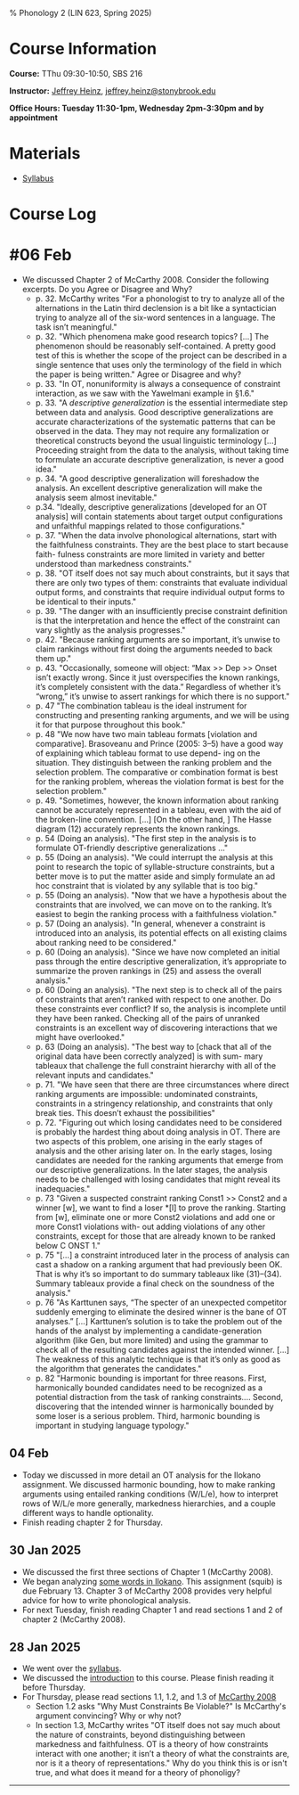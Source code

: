 % Phonology 2 (LIN 623, Spring 2025)

# Course Information

**Course:** TThu 09:30-10:50, SBS 216

**Instructor:** [Jeffrey Heinz](http://jeffreyheinz.net/), [jeffrey.heinz@stonybrook.edu](mailto:jeffrey.heinz@stonybrook.edu)

**Office Hours: Tuesday 11:30-1pm, Wednesday 2pm-3:30pm and by appointment**

# Materials

* [Syllabus](materials/LIN623_Syllabus_Spring2025.pdf)

# Course Log

# #06 Feb

* We discussed Chapter 2 of McCarthy 2008. Consider the following
  excerpts. Do you Agree or Disagree and Why?
  - p. 32.  McCarthy writes "For a phonologist to try to analyze all
    of the alternations in the Latin third declension is a bit like a
    syntactician trying to analyze all of the six-word sentences in a
    language. The task isn’t meaningful." 
  - p. 32. "Which phenomena make good research topics? [...] The
    phenomenon should be reasonably self-contained. A pretty good test
    of this is whether the scope of the project can be described in a
    single sentence that uses only the terminology of the field in
    which the paper is being written." Agree or Disagree and why?
  - p. 33. "In OT, nonuniformity is always a consequence of constraint
    interaction, as we saw with the Yawelmani example in §1.6."  
  - p. 33. "A <i>descriptive generalization</i> is the essential intermediate
    step between data and analysis. Good descriptive generalizations
    are accurate characterizations of the systematic patterns that can
    be observed in the data. They may not require any formalization or
    theoretical constructs beyond the usual linguistic terminology
    [...]  Proceeding straight from the data to the analysis, without
    taking time to formulate an accurate descriptive generalization,
    is never a good idea."  
  - p. 34.  "A good descriptive generalization will foreshadow the
    analysis. An excellent descriptive generalization will make the
    analysis seem almost inevitable." 
  - p.34.  "Ideally, descriptive generalizations [developed for an OT
    analysis] will contain statements about target output
    configurations and unfaithful mappings related to those
    configurations."
  - p. 37. "When the data involve phonological alternations, start with the
    faithfulness constraints. They are the best place to start because
    faith- fulness constraints are more limited in variety and better
    understood than markedness constraints."
  - p. 38. "OT itself does not say much about constraints, but it says
    that there are only two types of them: constraints that evaluate
    individual output forms, and constraints that require individual
    output forms to be identical to their inputs."
  - p. 39. "The danger with an insufficiently precise constraint
    definition is that the interpretation and hence the effect of the
    constraint can vary slightly as the analysis progresses."
  - p. 42. "Because ranking arguments are so important, it’s unwise to
    claim rankings without first doing the arguments needed to back
    them up."
  - p. 43. "Occasionally, someone will object: “Max >> Dep >> Onset
    isn’t exactly wrong. Since it just overspecifies the known
    rankings, it’s completely consistent with the data.” Regardless of
    whether it’s “wrong,” it’s unwise to assert rankings for which
    there is no support."
  - p. 47 "The combination tableau is the ideal instrument for
    constructing and presenting ranking arguments, and we will be
    using it for that purpose throughout this book."
  - p. 48 "We now have two main tableau formats [violation and
    comparative]. Brasoveanu and Prince (2005: 3–5) have a good way of
    explaining which tableau format to use depend- ing on the
    situation. They distinguish between the ranking problem and the
    selection problem. The comparative or combination format is best
    for the ranking problem, whereas the violation format is best for
    the selection problem."
  - p. 49. "Sometimes, however, the known information about ranking
    cannot be accurately represented in a tableau, even with the aid
    of the broken-line convention. [...] [On the other hand, ] The
    Hasse diagram (12) accurately represents the known rankings.
  - p. 54 (Doing an analysis). "The first step in the analysis is to
    formulate OT-friendly descriptive generalizations ..."
  - p. 55 (Doing an analysis). "We could interrupt the analysis at
    this point to research the topic of syllable-structure
    constraints, but a better move is to put the matter aside and
    simply formulate an ad hoc constraint that is violated by any
    syllable that is too big."
  - p. 55 (Doing an analysis). "Now that we have a hypothesis about
    the constraints that are involved, we can move on to the
    ranking. It’s easiest to begin the ranking process with a
    faithfulness violation."
  - p. 57 (Doing an analysis). "In general, whenever a constraint is
    introduced into an analysis, its potential effects on all existing
    claims about ranking need to be considered."
  - p. 60 (Doing an analysis). "Since we have now completed an initial
    pass through the entire descriptive generalization, it’s
    appropriate to summarize the proven rankings in (25) and assess
    the overall analysis."
  - p. 60 (Doing an analysis). "The next step is to check all of the
    pairs of constraints that aren’t ranked with respect to one
    another. Do these constraints ever conflict? If so, the analysis
    is incomplete until they have been ranked. Checking all of the
    pairs of unranked constraints is an excellent way of discovering
    interactions that we might have overlooked."
  - p. 63 (Doing an analysis). "The best way to [chack that all of the
    original data have been correctly analyzed] is with sum- mary
    tableaux that challenge the full constraint hierarchy with all of
    the relevant inputs and candidates."
  - p. 71. "We have seen that there are three circumstances where
    direct ranking arguments are impossible: undominated
    constraints, constraints in a stringency relationship, and
    constraints that only break ties. This doesn’t exhaust the
    possibilities"
  - p. 72. "Figuring out which losing candidates need to be considered
    is probably the hardest thing about doing analysis in OT. There
    are two aspects of this problem, one arising in the early stages
    of analysis and the other arising later on. In the early stages,
    losing candidates are needed for the ranking arguments that emerge
    from our descriptive generalizations. In the later stages, the
    analysis needs to be challenged with losing candidates that might
    reveal its inadequacies."
  - p. 73 "Given a suspected constraint ranking Const1 >> Const2 and
    a winner [w], we want to find a loser *[l] to prove the
    ranking. Starting from [w], eliminate one or more Const2
    violations and add one or more Const1 violations with- out adding
    violations of any other constraints, except for those that are
    already known to be ranked below C ONST 1."
  - p. 75 "[...] a constraint introduced later in the process of
    analysis can cast a shadow on a ranking argument that had
    previously been OK. That is why it’s so important to do summary
    tableaux like (31)–(34). Summary tableaux provide a final check on
    the soundness of the analysis."
  - p. 76 "As Karttunen says, “The specter of an unexpected competitor
    suddenly emerging to eliminate the desired winner is the bane of
    OT analyses.” [...] Karttunen’s solution is to take the problem
    out of the hands of the analyst by implementing a
    candidate-generation algorithm (like Gen, but more limited) and
    using the grammar to check all of the resulting candidates against
    the intended winner. [...] The weakness of this analytic technique
    is that it’s only as good as the algorithm that generates the
    candidates."
  - p. 82 "Harmonic bounding is important for three reasons. First,
    harmonically bounded candidates need to be recognized as a
    potential distraction from the task of ranking
    constraints.... Second, discovering that the intended winner is
    harmonically bounded by some loser is a serious problem. Third,
    harmonic bounding is important in studying language typology."


## 04 Feb

* Today we discussed in more detail an OT analysis for the Ilokano
  assignment. We discussed harmonic bounding, how to make ranking
  arguments using entailed ranking conditions (W/L/e), how to
  interpret rows of W/L/e more generally, markedness hierarchies, and
  a couple different ways to handle optionality.
* Finish reading chapter 2 for Thursday.

## 30 Jan 2025

* We discussed the first three sections of Chapter 1 (McCarthy 2008).
* We began analyzing [some words in
  Ilokano](materials/Ilokano.pdf). This assignment (squib) is due
  February 13. Chapter 3 of McCarthy 2008 provides very helpful advice
  for how to write phonological analysis.
* For next Tuesday, finish reading Chapter 1 and read sections 1 and 2
  of chapter 2 (McCarthy 2008).

## 28 Jan 2025

* We went over the [syllabus](materials/LIN623_Syllabus_Spring2025.pdf).
* We discussed the [introduction](materials/01-intro.pdf) to this
  course. Please finish reading it before Thursday.
* For Thursday, please read sections 1.1, 1.2, and 1.3 of [McCarthy 2008](materials/McCarthy2008-DOT.pdf)
  - Section 1.2 asks "Why Must Constraints Be Violable?" Is McCarthy's
    argument convincing? Why or why not?
  - In section 1.3, McCarthy writes "OT itself does not say much about
    the nature of constraints, beyond distinguishing between
    markedness and faithfulness. OT is a theory of how constraints
    interact with one another; it isn’t a theory of what the
    constraints are, nor is it a theory of representations." Why do
    you think this is or isn't true, and what does it meand for a
    theory of phonoligy?

-------------------------------------------------------------------------------
